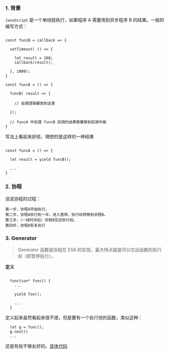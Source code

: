 ### 1. 背景

`JavaScript` 是一个单线程执行，如果程序 A 需要用到异步程序 B 的结果。一般的编写方式：

```

const funcB = callback => {
  
  setTimeout( () => {

    let result = 100;
    callback(result);

  }, 1000);
}

const funcA = () => {
  
  funcB( result => {

    // 处理逻辑要放到这里

  });

  // funcA 中处理 funcB 回调的结果都要移到回调中做
}

```

写法上看起来好绕，理想的是这样的一种结果

```

const funcA = () => {
  
  let result = yield funcB();

  ...
}
```

### 2. 协程

说说协程的过程：

```
第一步，协程A开始执行。
第二步，协程A执行到一半，进入暂停，执行权转移到协程B。
第三步，（一段时间后）协程B交还执行权。
第四步，协程A恢复执行
```

### 3. Generator

> Generator 函数是协程在 ES6 的实现，最大特点就是可以交出函数的执行权（即暂停执行）。

**定义**

```

  function* func() {
    ...
    
    yield foo();

    ...
  }

```

定义起来虽然看起来很不错，但是要有一个执行他的函数，类似这种：

```
  let g = func();
  g.next()
  ...
```

还是有些不够友好的。[具体代码](./code/js-generator.js)